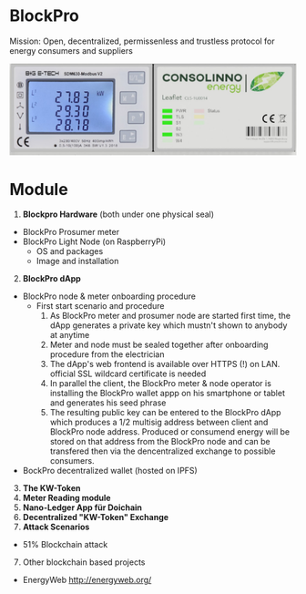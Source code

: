 # BlockPro
Mission: Open, decentralized, permissenless and trustless protocol for energy consumers and suppliers

![Consollino Prosumer Node](./Consollino.png)

# Module
1. **Blockpro Hardware** (both under one physical seal)
  - BlockPro Prosumer meter
  - BlockPro Light Node (on RaspberryPi)
    - OS and packages
    - Image and installation
2. **BlockPro dApp**
  - BlockPro node & meter onboarding procedure
    - First start scenario and procedure
      1. As BlockPro meter and prosumer node are started first time, the dApp generates a private key which mustn't shown to anybody at anytime
      2. Meter and node must be sealed together after onboarding procedure from the electrician
      3. The dApp's web frontend is available over HTTPS (!) on LAN. official SSL wildcard certificate is needed
      4. In parallel the client, the BlockPro meter & node operator is installing the BlockPro wallet appp on his smartphone or tablet and generates his seed phrase
      5. The resulting public key can be entered to the BlockPro dApp which produces a 1/2 multisig address between client and BlockPro node address. Produced or consumend energy will be stored on that address from the BlockPro node and can be transfered then via the dencentralized exchange to possible consumers.
  - BockPro decentralized wallet (hosted on IPFS)
3. **The KW-Token**
4. **Meter Reading module**
5. **Nano-Ledger App für Doichain**
6. **Decentralized "KW-Token" Exchange**
6. **Attack Scenarios**
  - 51% Blockchain attack
7. Other blockchain based projects
  - EnergyWeb http://energyweb.org/
